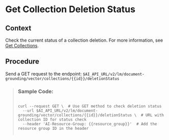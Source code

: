 <!-- loiof67c6861a26d4de7a0e23dc75ec8515d -->

# Get Collection Deletion Status



## Context

Check the current status of a collection deletion. For more information, see [Get Collections](get-collections-0cb4f25.md).



## Procedure

Send a GET request to the endpoint: `$AI_API_URL/v2/lm/document-grounding/vector/collections/{{id}}/deletionStatus`

 > ### Sample Code:  
> ```
> 
> curl --request GET \  # Use GET method to check deletion status
>   --url $AI_API_URL/v2/lm/document-grounding/vector/collections/{{id}}/deletionStatus \  # URL with collection ID for status check
>   --header 'AI-Resource-Group: {{resource_group}}'  # Add the resource group ID in the header
> 
> 
> ```

 